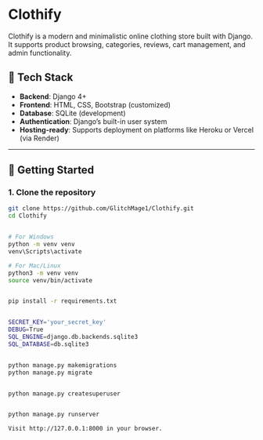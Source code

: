 # Clothify

Clothify is a modern and minimalistic online clothing store built with Django. It supports product browsing, categories, reviews, cart management, and admin functionality.

## 🔧 Tech Stack

- **Backend**: Django 4+
- **Frontend**: HTML, CSS, Bootstrap (customized)
- **Database**: SQLite (development)
- **Authentication**: Django’s built-in user system
- **Hosting-ready**: Supports deployment on platforms like Heroku or Vercel (via Render)

---

## 🚀 Getting Started

### 1. Clone the repository

```bash
git clone https://github.com/GlitchMage1/Clothify.git
cd Clothify


# For Windows
python -m venv venv
venv\Scripts\activate

# For Mac/Linux
python3 -m venv venv
source venv/bin/activate


pip install -r requirements.txt


SECRET_KEY='your_secret_key'
DEBUG=True
SQL_ENGINE=django.db.backends.sqlite3
SQL_DATABASE=db.sqlite3


python manage.py makemigrations
python manage.py migrate


python manage.py createsuperuser


python manage.py runserver

Visit http://127.0.0.1:8000 in your browser.
